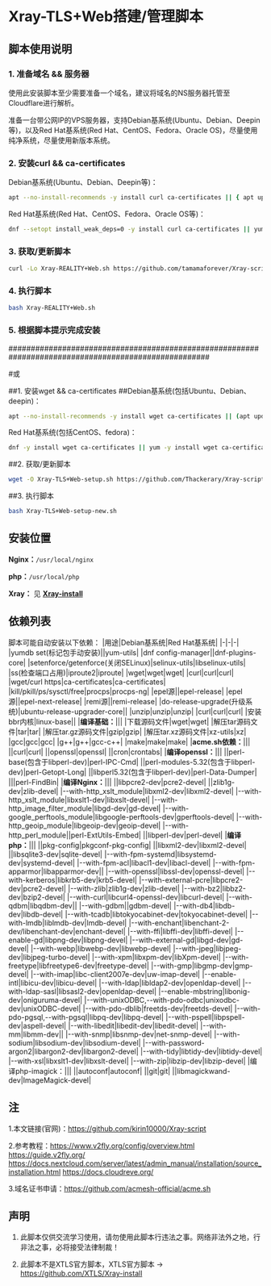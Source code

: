 # Xray-TLS+Web搭建/管理脚本
## 脚本使用说明
### 1. 准备域名 && 服务器
使用此安装脚本至少需要准备一个域名，建议将域名的NS服务器托管至Cloudflare进行解析。

准备一台带公网IP的VPS服务器，支持Debian基系统(Ubuntu、Debian、Deepin等)，以及Red Hat基系统(Red Hat、CentOS、Fedora、Oracle OS)，尽量使用纯净系统，尽量使用新版本系统。
### 2. 安装curl && ca-certificates
Debian基系统(Ubuntu、Debian、Deepin等)：
```bash
apt --no-install-recommends -y install curl ca-certificates || { apt update && apt --no-install-recommends -y install curl ca-certificates; }
```
Red Hat基系统(Red Hat、CentOS、Fedora、Oracle OS等)：
```bash
dnf --setopt install_weak_deps=0 -y install curl ca-certificates || yum --setopt=install_weak_deps=0 -y install curl ca-certificates
```
### 3. 获取/更新脚本
```bash
curl -Lo Xray-REALITY+Web.sh https://github.com/tamamaforever/Xray-script/raw/main/Xray-REALITY+Web.sh
```
### 4. 执行脚本
```bash
bash Xray-REALITY+Web.sh
```
### 5. 根据脚本提示完成安装
#####################################################################################################


#或


##1. 安装wget && ca-certificates
##Debian基系统(包括Ubuntu、Debian、deepin)：
```bash
apt --no-install-recommends -y install wget ca-certificates || (apt update && apt --no-install-recommends -y install wget ca-certificates)
```
Red Hat基系统(包括CentOS、fedora)：
```bash
dnf -y install wget ca-certificates || yum -y install wget ca-certificates
```
##2. 获取/更新脚本
```bash
wget -O Xray-TLS+Web-setup.sh https://github.com/Thackerary/Xray-script/raw/main/Xray-TLS+Web-setup-new.sh
```
##3. 执行脚本
```bash
bash Xray-TLS+Web-setup-new.sh
```

## 安装位置
**Nginx：**`/usr/local/nginx`

**php：**`/usr/local/php`

**Xray：** 见 **[Xray-install](https://github.com/XTLS/Xray-install)**
## 依赖列表
脚本可能自动安装以下依赖：
|用途|Debian基系统|Red Hat基系统|
|-|-|-|
|yumdb set(标记包手动安装)||yum-utils|
|dnf config-manager||dnf-plugins-core|
|setenforce/getenforce(关闭SELinux)|selinux-utils|libselinux-utils|
|ss(检查端口占用)|iproute2|iproute|
|wget|wget|wget|
|curl|curl|curl|
|wget/curl https|ca-certificates|ca-certificates|
|kill/pkill/ps/sysctl/free|procps|procps-ng|
|epel源||epel-release|
|epel源||epel-next-release|
|remi源||remi-release|
|do-release-upgrade(升级系统)|ubuntu-release-upgrader-core||
|unzip|unzip|unzip|
|curl|curl|curl|
|安装bbr内核|linux-base||
|**编译基础：**|||
|下载源码文件|wget|wget|
|解压tar源码文件|tar|tar|
|解压tar.gz源码文件|gzip|gzip|
|解压tar.xz源码文件|xz-utils|xz|
|gcc|gcc|gcc|
|g++|g++|gcc-c++|
|make|make|make|
|**acme.sh依赖：**|||
||curl|curl|
||openssl|openssl|
||cron|crontabs|
|**编译openssl：**|||
||perl-base(包含于libperl-dev)|perl-IPC-Cmd|
||perl-modules-5.32(包含于libperl-dev)|perl-Getopt-Long|
||libperl5.32(包含于libperl-dev)|perl-Data-Dumper|
|||perl-FindBin|
|**编译Nginx：**|||
||libpcre2-dev|pcre2-devel|
||zlib1g-dev|zlib-devel|
|--with-http_xslt_module|libxml2-dev|libxml2-devel|
|--with-http_xslt_module|libxslt1-dev|libxslt-devel|
|--with-http_image_filter_module|libgd-dev|gd-devel|
|--with-google_perftools_module|libgoogle-perftools-dev|gperftools-devel|
|--with-http_geoip_module|libgeoip-dev|geoip-devel|
|--with-http_perl_module||perl-ExtUtils-Embed|
||libperl-dev|perl-devel|
|**编译php：**|||
||pkg-config|pkgconf-pkg-config|
||libxml2-dev|libxml2-devel|
||libsqlite3-dev|sqlite-devel|
|--with-fpm-systemd|libsystemd-dev|systemd-devel|
|--with-fpm-acl|libacl1-dev|libacl-devel|
|--with-fpm-apparmor|libapparmor-dev||
|--with-openssl|libssl-dev|openssl-devel|
|--with-kerberos|libkrb5-dev|krb5-devel|
|--with-external-pcre|libpcre2-dev|pcre2-devel|
|--with-zlib|zlib1g-dev|zlib-devel|
|--with-bz2|libbz2-dev|bzip2-devel|
|--with-curl|libcurl4-openssl-dev|libcurl-devel|
|--with-qdbm|libqdbm-dev||
|--with-gdbm||gdbm-devel|
|--with-db4|libdb-dev|libdb-devel|
|--with-tcadb|libtokyocabinet-dev|tokyocabinet-devel|
|--with-lmdb|liblmdb-dev|lmdb-devel|
|--with-enchant|libenchant-2-dev/libenchant-dev|enchant-devel|
|--with-ffi|libffi-dev|libffi-devel|
|--enable-gd|libpng-dev|libpng-devel|
|--with-external-gd|libgd-dev|gd-devel|
|--with-webp|libwebp-dev|libwebp-devel|
|--with-jpeg|libjpeg-dev|libjpeg-turbo-devel|
|--with-xpm|libxpm-dev|libXpm-devel|
|--with-freetype|libfreetype6-dev|freetype-devel|
|--with-gmp|libgmp-dev|gmp-devel|
|--with-imap|libc-client2007e-dev|uw-imap-devel|
|--enable-intl|libicu-dev|libicu-devel|
|--with-ldap|libldap2-dev|openldap-devel|
|--with-ldap-sasl|libsasl2-dev|openldap-devel|
|--enable-mbstring|libonig-dev|oniguruma-devel|
|--with-unixODBC,--with-pdo-odbc|unixodbc-dev|unixODBC-devel|
|--with-pdo-dblib|freetds-dev|freetds-devel|
|--with-pdo-pgsql,--with-pgsql|libpq-dev|libpq-devel|
|--with-pspell|libpspell-dev|aspell-devel|
|--with-libedit|libedit-dev|libedit-devel|
|--with-mm|libmm-dev||
|--with-snmp|libsnmp-dev|net-snmp-devel|
|--with-sodium|libsodium-dev|libsodium-devel|
|--with-password-argon2|libargon2-dev|libargon2-devel|
|--with-tidy|libtidy-dev|libtidy-devel|
|--with-xsl|libxslt1-dev|libxslt-devel|
|--with-zip|libzip-dev|libzip-devel|
|编译php-imagick：|||
||autoconf|autoconf|
||git|git|
||libmagickwand-dev|ImageMagick-devel|
## 注
1.本文链接(官网)：https://github.com/kirin10000/Xray-script

2.参考教程：https://www.v2fly.org/config/overview.html https://guide.v2fly.org/ https://docs.nextcloud.com/server/latest/admin_manual/installation/source_installation.html https://docs.cloudreve.org/

3.域名证书申请：https://github.com/acmesh-official/acme.sh

## 声明
1. 此脚本仅供交流学习使用，请勿使用此脚本行违法之事。网络非法外之地，行非法之事，必将接受法律制裁！

2. 此脚本不是XTLS官方脚本，XTLS官方脚本 -> https://github.com/XTLS/Xray-install
